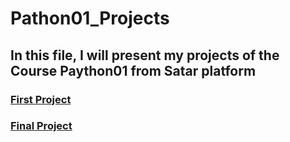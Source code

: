 # Pathon01_Projects 

## In this file, I will present my projects of the Course Paython01 from Satar platform 

### [First Project ](https://github.com/khulud1998/Pathon01_final_project-/blob/main/First%20Project.py)
### [Final Project ](https://github.com/khulud1998/Pathon01_final_project-/blob/main/Final%20project%20(number%20book).py)

